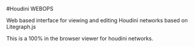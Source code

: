 #Houdini WEBOPS

Web based interface for viewing and editing Houdini networks based on Litegraph.js

This is a 100% in the browser viewer for houdini networks.  